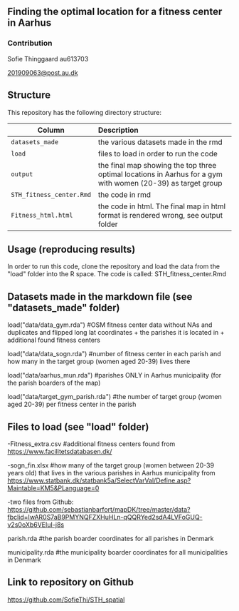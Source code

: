 ## Finding the optimal location for a fitness center in Aarhus

### Contribution

Sofie Thinggaard au613703

201909063@post.au.dk

## Structure

This repository has the following directory structure:

| Column | Description|
|--------|:-----------|
```datasets_made```| the various datasets made in the rmd
```load``` | files to load in order to run the code
```output``` | the final map showing the top three optimal locations in Aarhus for a gym with women (20-39) as target group
```STH_fitness_center.Rmd``` | the code in rmd
```Fitness_html.html``` | the code in html. The final map in html format is rendered wrong, see output folder


## Usage (reproducing results)

In order to run this code, clone the repository and load the data from the "load" folder into the R space. The code is called: STH_fitness_center.Rmd

## Datasets made in the markdown file (see "datasets_made" folder)

load("data/data_gym.rda") #OSM fitness center data without NAs and duplicates and flipped long lat coordinates + the parishes it is located in + additional found fitness centers

load("data/data_sogn.rda") #number of fitness center in each parish and how many in the target group (women aged 20-39) lives there

load("data/aarhus_mun.rda") #parishes ONLY in Aarhus municipality (for the parish boarders of the map)

load("data/target_gym_parish.rda") #the number of target group (women aged 20-39) per fitness center in the parish

## Files to load (see "load" folder)

-Fitness_extra.csv #additional fitness centers found from https://www.facilitetsdatabasen.dk/

-sogn_fin.xlsx #how many of the target group (women between 20-39 years old) that lives in the various parishes in Aarhus municipality from https://www.statbank.dk/statbank5a/SelectVarVal/Define.asp?Maintable=KM5&PLanguage=0

-two files from Github: https://github.com/sebastianbarfort/mapDK/tree/master/data?fbclid=IwAR0S7aB9PMYNQFZXHuHLn-qQQRYed2sdA4LVFoGUQ-v2s0oXb6VEIuI-j8s

parish.rda #the parish boarder coordinates for all parishes in Denmark

municipality.rda #the municipality boarder coordinates for all municipalities in Denmark


## Link to repository on Github

https://github.com/SofieThi/STH_spatial 
